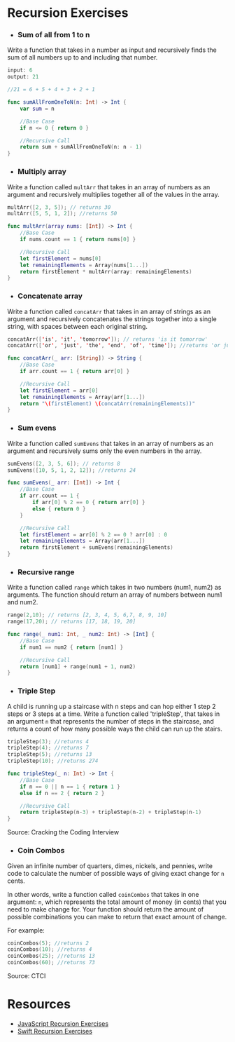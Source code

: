 # Recursion Exercises

- ### Sum of all from 1 to n

Write a function that takes in a number as input and recursively finds the sum of all numbers up to and including that number.

```swift
input: 6
output: 21

//21 = 6 + 5 + 4 + 3 + 2 + 1

func sumAllFromOneToN(n: Int) -> Int {
    var sum = n

    //Base Case
    if n <= 0 { return 0 }

    //Recursive Call
    return sum + sumAllFromOneToN(n: n - 1)
}

```


- ### Multiply array

Write a function called `multArr` that takes in an array of numbers as an argument and recursively multiplies together all of the values in the array.

```swift
multArr([2, 3, 5]); // returns 30
multArr([5, 5, 1, 2]); //returns 50

func multArr(array nums: [Int]) -> Int {
    //Base Case
    if nums.count == 1 { return nums[0] }

    //Recursive Call
    let firstElement = nums[0]
    let remainingElements = Array(nums[1...])
    return firstElement * multArr(array: remainingElements)
}
```

- ### Concatenate array

Write a function called `concatArr` that takes in an array of strings as an argument and recursively concatenates the strings together into a single string, with spaces between each original string.

```swift
concatArr(['is', 'it', 'tomorrow']); // returns 'is it tomorrow'
concatArr(['or', 'just', 'the', 'end', 'of', 'time']); //returns 'or just the end of time'

func concatArr(_ arr: [String]) -> String {
    //Base Case
    if arr.count == 1 { return arr[0] }

    //Recursive Call
    let firstElement = arr[0]
    let remainingElements = Array(arr[1...])
    return "\(firstElement) \(concatArr(remainingElements))"
}
```

- ### Sum evens

Write a function called `sumEvens` that takes in an array of numbers as an argument and recursively sums only the even numbers in the array.

```swift
sumEvens([2, 3, 5, 6]); // returns 8
sumEvens([10, 5, 1, 2, 12]); //returns 24

func sumEvens(_ arr: [Int]) -> Int {
    //Base Case
    if arr.count == 1 {
        if arr[0] % 2 == 0 { return arr[0] }
        else { return 0 }
    }

    //Recursive Call
    let firstElement = arr[0] % 2 == 0 ? arr[0] : 0
    let remainingElements = Array(arr[1...])
    return firstElement + sumEvens(remainingElements)
}
```

- ### Recursive range

Write a function called `range` which takes in two numbers (num1, num2) as arguments. The function should return an array of numbers between num1 and num2.

```swift
range(2,10); // returns [2, 3, 4, 5, 6,7, 8, 9, 10]
range(17,20); // returns [17, 18, 19, 20]

func range(_ num1: Int, _ num2: Int) -> [Int] {
    //Base Case
    if num1 == num2 { return [num1] }

    //Recursive Call
    return [num1] + range(num1 + 1, num2)
}
```


- ### Triple Step

A child is running up a staircase with n steps and can hop either 1 step 2 steps or 3 steps at a time. Write a function called 'tripleStep', that takes in an argument `n` that represents the number of steps in the staircase, and returns a count of how many possible ways the child can run up the stairs.

```swift
tripleStep(3); //returns 4
tripleStep(4); //returns 7
tripleStep(5); //returns 13
tripleStep(10); //returns 274

func tripleStep(_ n: Int) -> Int {
    //Base Case
    if n == 0 || n == 1 { return 1 }
    else if n == 2 { return 2 }

    //Recursive Call
    return tripleStep(n-3) + tripleStep(n-2) + tripleStep(n-1)
}
```

Source: Cracking the Coding Interview

- ### Coin Combos

Given an infinite number of quarters, dimes, nickels, and pennies, write code to calculate the number of possible ways of giving exact change for `n` cents.

In other words, write a function called `coinCombos` that takes in one argument: `n`, which represents the total amount of money (in cents) that you need to make change for. Your function should return the amount of possible combinations you can make to return that exact amount of change.

For example:
```swift
coinCombos(5); //returns 2
coinCombos(10); //returns 4
coinCombos(25); //returns 13
coinCombos(60); //returns 73
```

Source: CTCI

# Resources
- [JavaScript Recursion Exercises](http://www.w3resource.com/javascript-exercises/javascript-recursion-functions-exercises.php)
- [Swift Recursion Exercises](https://www.weheartswift.com/recursion/)
